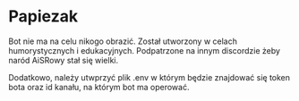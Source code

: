 # Papiezak
Bot nie ma na celu nikogo obrazić. Został utworzony w celach humorystycznych i edukacyjnych. Podpatrzone na innym discordzie żeby naród AiSRowy stał się wielki.

Dodatkowo, należy utwprzyć plik .env w którym będzie znajdować się token bota oraz id kanału, na którym bot ma operować.
